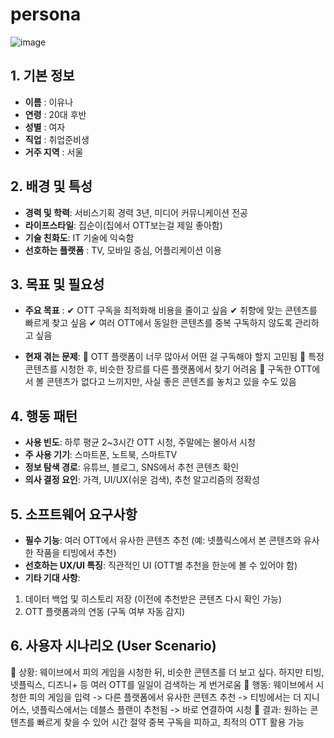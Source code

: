 # persona

![image](https://github.com/user-attachments/assets/989e5b77-311a-4b8e-8207-f8edae6ece5f)

## 1. 기본 정보
 
- **이름** : 이유나
- **연령** : 20대 후반
- **성별** : 여자
- **직업** : 취업준비생
- **거주 지역** : 서울

## 2. 배경 및 특성
- **경력 및 학력**: 서비스기획 경력 3년, 미디어 커뮤니케이션 전공
- **라이프스타일**: 집순이(집에서 OTT보는걸 제일 좋아함)
- **기술 친화도**: IT 기술에 익숙함
- **선호하는 플랫폼** : TV, 모바일 중심, 어플리케이션 이용

## 3. 목표 및 필요성
- **주요 목표** :
✔ OTT 구독을 최적화해 비용을 줄이고 싶음
✔ 취향에 맞는 콘텐츠를 빠르게 찾고 싶음
✔ 여러 OTT에서 동일한 콘텐츠를 중복 구독하지 않도록 관리하고 싶음

- **현재 겪는 문제**:
🚨 OTT 플랫폼이 너무 많아서 어떤 걸 구독해야 할지 고민됨
🚨 특정 콘텐츠를 시청한 후, 비슷한 장르를 다른 플랫폼에서 찾기 어려움
🚨 구독한 OTT에서 볼 콘텐츠가 없다고 느끼지만, 사실 좋은 콘텐츠를 놓치고 있을 수도 있음

## 4. 행동 패턴
- **사용 빈도**: 하루 평균 2~3시간 OTT 시청, 주말에는 몰아서 시청
- **주 사용 기기**: 스마트폰, 노트북, 스마트TV 
- **정보 탐색 경로**: 유튜브, 블로그, SNS에서 추천 콘텐츠 확인
- **의사 결정 요인**: 가격, UI/UX(쉬운 검색), 추천 알고리즘의 정확성

## 5. 소프트웨어 요구사항
- **필수 기능**: 여러 OTT에서 유사한 콘텐츠 추천 (예: 넷플릭스에서 본 콘텐츠와 유사한 작품을 티빙에서 추천)
- **선호하는 UX/UI 특징**: 직관적인 UI (OTT별 추천을 한눈에 볼 수 있어야 함)
- **기타 기대 사항**: 
1) 데이터 백업 및 히스토리 저장 (이전에 추천받은 콘텐츠 다시 확인 가능)
2) OTT 플랫폼과의 연동 (구독 여부 자동 감지)

## 6. 사용자 시나리오 (User Scenario)
📌 상황: 웨이브에서 피의 게임을 시청한 뒤, 비슷한 콘텐츠를 더 보고 싶다. 하지만 티빙, 넷플릭스, 디즈니+ 등 여러 OTT를 일일이 검색하는 게 번거로움
📌 행동: 웨이브에서 시청한 피의 게임을 입력 -> 다른 플랫폼에서 유사한 콘텐츠 추천 -> 티빙에서는 더 지니어스, 넷플릭스에서는 데블스 플랜이 추천됨 -> 바로 연결하여 시청
📌 결과: 원하는 콘텐츠를 빠르게 찾을 수 있어 시간 절약
중복 구독을 피하고, 최적의 OTT 활용 가능


